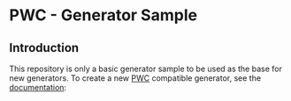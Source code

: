 # PWC - Generator Sample

## Introduction

This repository is only a basic generator sample to be used as the base for new generators. To create a new [PWC](https://github.com/pwc-code-generator/pwc) compatible generator, see the [documentation](https://github.com/pwc-code-generator/docs/blob/master/3_Creating_Generators.md):